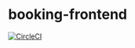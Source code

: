 # booking-frontend

[![CircleCI](https://circleci.com/gh/mnajjarian/booking-frontend.svg?style=svg)](https://circleci.com/gh/mnajjarian/booking-frontend)
